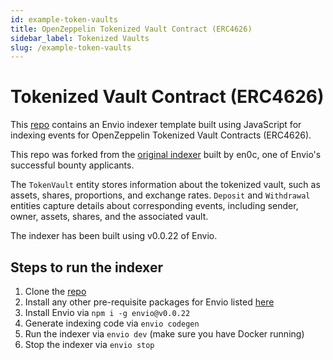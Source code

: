 ```yaml
---
id: example-token-vaults
title: OpenZeppelin Tokenized Vault Contract (ERC4626)
sidebar_label: Tokenized Vaults
slug: /example-token-vaults
---
```


# Tokenized Vault Contract (ERC4626)

This [repo](https://github.com/enviodev/erc4626-token-vault-indexer) contains an Envio indexer template built using JavaScript for indexing events for OpenZeppelin Tokenized Vault Contracts (ERC4626).

This repo was forked from the [original indexer](https://github.com/en0c-026/erc4626-indexer) built by en0c, one of Envio's successful bounty applicants.

The `TokenVault` entity stores information about the tokenized vault, such as assets, shares, proportions, and exchange rates. `Deposit` and `Withdrawal` entities capture details about corresponding events, including sender, owner, assets, shares, and the associated vault.

The indexer has been built using v0.0.22 of Envio.

## Steps to run the indexer

1. Clone the [repo](https://github.com/enviodev/erc4626-token-vault-indexer)
1. Install any other pre-requisite packages for Envio listed [here](https://docs.envio.dev/docs/installation#prerequisites)
1. Install Envio via `npm i -g envio@v0.0.22`
1. Generate indexing code via `envio codegen`
1. Run the indexer via `envio dev` (make sure you have Docker running)
1. Stop the indexer via `envio stop`
